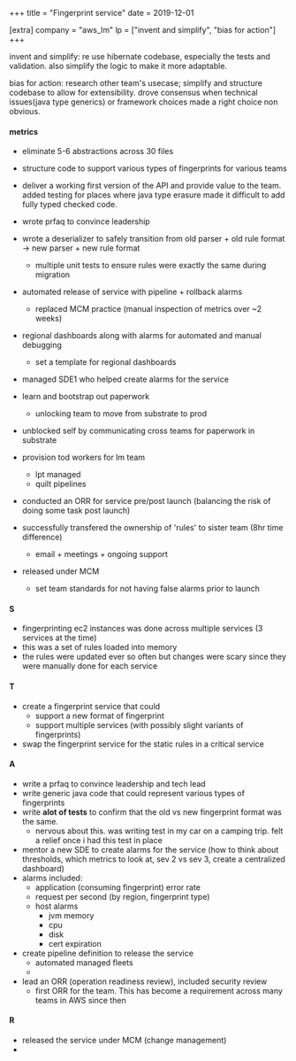 +++
title = "Fingerprint service"
date = 2019-12-01

[extra]
company = "aws_lm"
lp = ["invent and simplify", "bias for action"]
+++

invent and simplify: re use hibernate codebase, especially the tests and
validation. also simplify the logic to make it more adaptable.

bias for action: research other team's usecase; simplify and structure codebase
to allow for extensibility. drove consensus when technical issues(java type
generics) or framework choices made a right choice non obvious.

#### metrics
- eliminate 5-6 abstractions across 30 files
- structure code to support various types of fingerprints for various teams
- deliver a working first version of the API and provide value to the team.
  added testing for places where java type erasure made it difficult to add
  fully typed checked code.

- wrote prfaq to convince leadership

- wrote a deserializer to safely transition from old parser + old rule format ->
  new parser + new rule format
  - multiple unit tests to ensure rules were exactly the same during migration

- automated release of service with pipeline + rollback alarms
  - replaced MCM practice (manual inspection of metrics over ~2 weeks)

- regional dashboards along with alarms for automated and manual debugging
  - set a template for regional dashboards
- managed SDE1 who helped create alarms for the service

- learn and bootstrap out paperwork
  - unlocking team to move from substrate to prod
- unblocked self by communicating cross teams for paperwork in substrate

- provision tod workers for lm team
  - lpt managed
  - quilt pipelines

- conducted an ORR for service pre/post launch (balancing the risk of doing some
  task post launch)
- successfully transfered the ownership of 'rules' to sister team (8hr time
  difference)
  - email + meetings + ongoing support

- released under MCM
  - set team standards for not having false alarms prior to launch

#### S
- fingerprinting ec2 instances was done across multiple services (3 services at
  the time)
- this was a set of rules loaded into memory
- the rules were updated ever so often but changes were scary since they were
  manually done for each service

#### T
- create a fingerprint service that could
  - support a new format of fingerprint
  - support multiple services (with possibly slight variants of fingerprints)
- swap the fingerprint service for the static rules in a critical service

#### A
- write a prfaq to convince leadership and tech lead
- write generic java code that could represent various types of fingerprints
- write **alot of tests** to confirm that the old vs new fingerprint format was the
  same.
  - nervous about this. was writing test in my car on a camping trip. felt a
    relief once i had this test in place
- mentor a new SDE to create alarms for the service (how to think about
  thresholds, which metrics to look at, sev 2 vs sev 3, create a centralized
  dashboard)
- alarms included:
  - application (consuming fingerprint) error rate
  - request per second (by region, fingerprint type)
  - host alarms
    - jvm memory
    - cpu
    - disk
    - cert expiration
- create pipeline definition to release the service
  - automated managed fleets
  -
- lead an ORR (operation readiness review), included security review
  - first ORR for the team. This has become a requirement across many teams in
    AWS since then

#### R
- released the service under MCM (change management)
-

